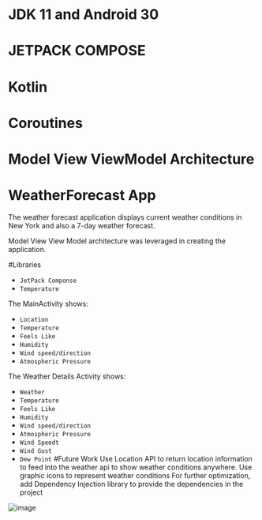 # JDK 11 and Android 30
# JETPACK COMPOSE 
# Kotlin
# Coroutines
# Model View ViewModel Architecture


# WeatherForecast App
The weather forecast application displays current weather conditions in New York and also
a 7-day weather forecast.

Model View View Model architecture was leveraged in creating the application.  

#Libraries
- `JetPack Componse`
- `Temperature`

The MainActivity shows:
- `Location`
- `Temperature`
- `Feels Like`
- `Humidity`
- `Wind speed/direction`
- `Atmospheric Pressure`

The Weather Details Activity shows:
- `Weather`
- `Temperature`
- `Feels Like`
- `Humidity`
- `Wind speed/direction`
- `Atmospheric Pressure`
- `Wind Speedt`
- `Wind Gust`
- `Dew Point`
#Future Work
Use Location API to return location information to feed into the weather api to show weather conditions anywhere.
Use graphic icons to represent weather conditions
For further optimization, add Dependency Injection library to provide the dependencies in the project

![image](https://user-images.githubusercontent.com/438041/142350329-32087b26-dbca-455f-9ef2-fe2a4b7df733.png)

